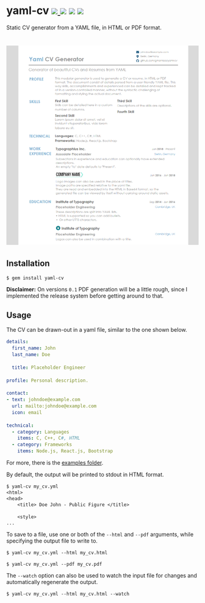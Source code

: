 yaml-cv
[![ ](https://api.travis-ci.com/gmantaos/yaml-cv.svg?branch=master) ](https://travis-ci.com/gmantaos/yaml-cv)
[![ ](https://img.shields.io/gem/v/yaml-cv.svg)](https://rubygems.org/gems/yaml-cv)
[![ ](https://img.shields.io/gem/dt/yaml-cv.svg)](https://rubygems.org/gems/yaml-cv)
[![ ](https://img.shields.io/badge/License-MIT-blue.svg)](LICENSE)
=====================

Static CV generator from a YAML file, in HTML or PDF format.

<h1 align="center">
  <img src="examples/demo.png">
</h1>

## Installation

```shell
$ gem install yaml-cv
```

**Disclaimer:** On versions `0.1` PDF generation will be a little rough, since I implemented the release system before getting around to that.

## Usage

The CV can be drawn-out in a yaml file, similar to the one shown below.

```yml
details:
  first_name: John
  last_name: Doe

  title: Placeholder Engineer

profile: Personal description.

contact:
- text: johndoe@example.com
  url: mailto:johndoe@example.com
  icon: email

technical:
  - category: Languages
    items: C, C++, C#, HTML
  - category: Frameworks
    items: Node.js, React.js, Bootstrap
```

For more, there is the [examples folder](examples).

By default, the output will be printed to stdout in HTML format.

```shell
$ yaml-cv my_cv.yml
<html>
<head>
    <title> Doe John - Public Figure </title>

    <style>
...
```

To save to a file, use one or both of the `--html` and `--pdf` arguments, while specifying the output file to write to.

```shell
$ yaml-cv my_cv.yml --html my_cv.html
```

```shell
$ yaml-cv my_cv.yml --pdf my_cv.pdf
```

The `--watch` option can also be used to watch the input file for changes and automatically regenerate the output.

```shell
$ yaml-cv my_cv.yml --html my_cv.html --watch
```
